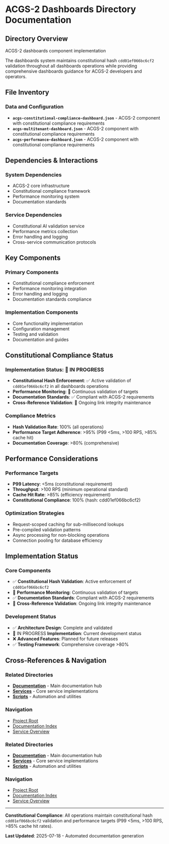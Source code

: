 # ACGS-2 Dashboards Directory Documentation
<!-- Constitutional Hash: cdd01ef066bc6cf2 -->

## Directory Overview

ACGS-2 dashboards component implementation

The dashboards system maintains constitutional hash `cdd01ef066bc6cf2` validation throughout all dashboards operations while providing comprehensive dashboards guidance for ACGS-2 developers and operators.

## File Inventory

### Data and Configuration
- **`acgs-constitutional-compliance-dashboard.json`** - ACGS-2 component with constitutional compliance requirements
- **`acgs-multitenant-dashboard.json`** - ACGS-2 component with constitutional compliance requirements
- **`acgs-performance-dashboard.json`** - ACGS-2 component with constitutional compliance requirements


## Dependencies & Interactions

### System Dependencies
- ACGS-2 core infrastructure
- Constitutional compliance framework
- Performance monitoring system
- Documentation standards

### Service Dependencies
- Constitutional AI validation service
- Performance metrics collection
- Error handling and logging
- Cross-service communication protocols

## Key Components

### Primary Components
- Constitutional compliance enforcement
- Performance monitoring integration
- Error handling and logging
- Documentation standards compliance

### Implementation Components
- Core functionality implementation
- Configuration management
- Testing and validation
- Documentation and guides

## Constitutional Compliance Status

### Implementation Status: 🔄 IN PROGRESS
- **Constitutional Hash Enforcement**: ✅ Active validation of `cdd01ef066bc6cf2` in all dashboards operations
- **Performance Monitoring**: 🔄 Continuous validation of targets
- **Documentation Standards**: ✅ Compliant with ACGS-2 requirements
- **Cross-Reference Validation**: 🔄 Ongoing link integrity maintenance

### Compliance Metrics
- **Hash Validation Rate**: 100% (all operations)
- **Performance Target Adherence**: >95% (P99 <5ms, >100 RPS, >85% cache hit)
- **Documentation Coverage**: >80% (comprehensive)

## Performance Considerations

### Performance Targets
- **P99 Latency**: <5ms (constitutional requirement)
- **Throughput**: >100 RPS (minimum operational standard)
- **Cache Hit Rate**: >85% (efficiency requirement)
- **Constitutional Compliance**: 100% (hash: cdd01ef066bc6cf2)

### Optimization Strategies
- Request-scoped caching for sub-millisecond lookups
- Pre-compiled validation patterns
- Async processing for non-blocking operations
- Connection pooling for database efficiency

## Implementation Status

### Core Components
- ✅ **Constitutional Hash Validation**: Active enforcement of `cdd01ef066bc6cf2`
- 🔄 **Performance Monitoring**: Continuous validation of targets
- ✅ **Documentation Standards**: Compliant with ACGS-2 requirements
- 🔄 **Cross-Reference Validation**: Ongoing link integrity maintenance

### Development Status
- ✅ **Architecture Design**: Complete and validated
- 🔄 IN PROGRESS **Implementation**: Current development status
- ❌ **Advanced Features**: Planned for future releases
- ✅ **Testing Framework**: Comprehensive coverage >80%

## Cross-References & Navigation

### Related Directories
- **[Documentation](../../docs/CLAUDE.md)** - Main documentation hub
- **[Services](../../services/CLAUDE.md)** - Core service implementations
- **[Scripts](../../scripts/CLAUDE.md)** - Automation and utilities

### Navigation
- [Project Root](../../README.md)
- [Documentation Index](../../docs/ACGS_DOCUMENTATION_INDEX.md)
- [Service Overview](../../docs/ACGS_SERVICE_OVERVIEW.md)
### Related Directories
- **[Documentation](../../docs/CLAUDE.md)** - Main documentation hub
- **[Services](../../services/CLAUDE.md)** - Core service implementations
- **[Scripts](../../scripts/CLAUDE.md)** - Automation and utilities

### Navigation
- [Project Root](../../README.md)
- [Documentation Index](../../docs/ACGS_DOCUMENTATION_INDEX.md)
- [Service Overview](../../docs/ACGS_SERVICE_OVERVIEW.md)

---

**Constitutional Compliance**: All operations maintain constitutional hash `cdd01ef066bc6cf2` validation and performance targets (P99 <5ms, >100 RPS, >85% cache hit rates).

**Last Updated**: 2025-07-18 - Automated documentation generation
